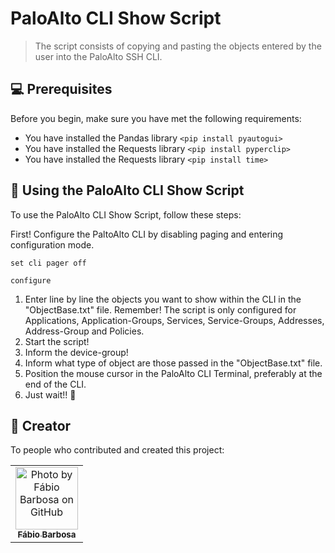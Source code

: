 # PaloAlto CLI Show Script

> The script consists of copying and pasting the objects entered by the user into the PaloAlto SSH CLI.

## 💻 Prerequisites

Before you begin, make sure you have met the following requirements:

* You have installed the Pandas library `<pip install pyautogui>`
* You have installed the Requests library `<pip install pyperclip>`
* You have installed the Requests library `<pip install time>`

## 🚀 Using the PaloAlto CLI Show Script

To use the PaloAlto CLI Show Script, follow these steps:

First! Configure the PaltoAlto CLI by disabling paging and entering configuration mode.
```
set cli pager off
```

```
configure
```

1. Enter line by line the objects you want to show within the CLI in the "ObjectBase.txt" file.
    Remember! The script is only configured for Applications, Application-Groups, Services, Service-Groups, Addresses, Address-Group and Policies.
2. Start the script!
3. Inform the device-group!
4. Inform what type of object are those passed in the "ObjectBase.txt" file.
5. Position the mouse cursor in the PaloAlto CLI Terminal, preferably at the end of the CLI.
6. Just wait!! 🚀

## 🤝 Creator

To people who contributed and created this project:

<table>
  <tr>
    <td align="center">
      <a href="#">
        <img src="https://avatars.githubusercontent.com/u/144133682" width="100px;" alt="Photo by Fábio Barbosa on GitHub"/><br>
        <sub>
          <b>Fábio Barbosa</b>
        </sub>
      </a>
    </td>
  </tr>
</table>